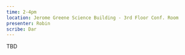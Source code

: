 ```yaml
---
time: 2-4pm
location: Jerome Greene Science Building - 3rd Floor Conf. Room
presenter: Robin
scribe: Dar
---
```


TBD